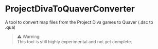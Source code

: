 # ProjectDivaToQuaverConverter
A tool to convert map files from the Project Diva games to Quaver (.dsc to .qua)

> ⚠ Warning  
> This tool is still highly experimental and not yet complete.
